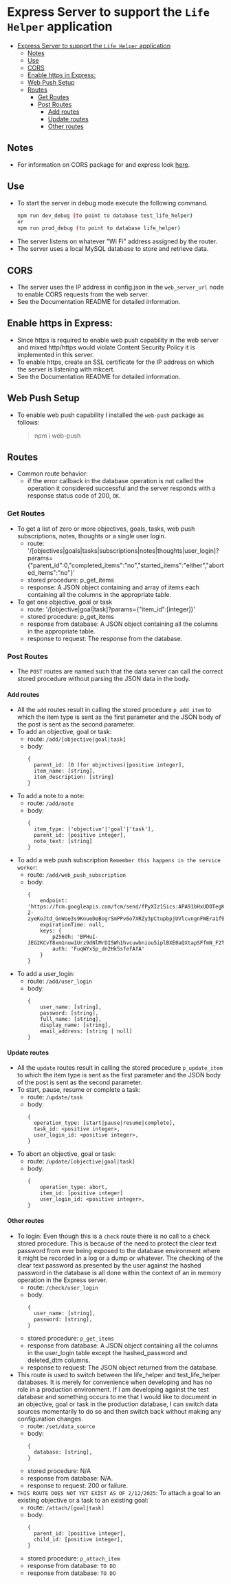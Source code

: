 # Express Server to support the `Life Helper` application

- [Express Server to support the `Life Helper` application](#express-server-to-support-the-life-helper-application)
  - [Notes](#notes)
  - [Use](#use)
  - [CORS](#cors)
  - [Enable https in Express:](#enable-https-in-express)
  - [Web Push Setup](#web-push-setup)
  - [Routes](#routes)
    - [Get Routes](#get-routes)
    - [Post Routes](#post-routes)
      - [Add routes](#add-routes)
      - [Update routes](#update-routes)
      - [Other routes](#other-routes)

## Notes

- For information on CORS package for and express look [here](https://expressjs.com/en/resources/middleware/cors.html).

## Use

- To start the server in debug mode execute the following command.
  ```bash
  npm run dev_debug (to point to database test_life_helper)
  or
  npm run prod_debug (to point to database life_helper)
  ```
- The server listens on whatever "Wi Fi" address assigned by the router.
- The server uses a local MySQL database to store and retrieve data.

## CORS

- The server uses the IP address in config.json in the `web_server_url` node to enable CORS requests from the web server.
- See the Documentation README for detailed information.

## Enable https in Express:

- Since https is required to enable web push capability in the web server and mixed http/https would violate Content Security Policy it is implemented in this server.
- To enable https, create an SSL certificate for the IP address on which the server is listening with mkcert.
- See the Documentation README for detailed information.

## Web Push Setup

- To enable web push capability I installed the `web-push` package as follows:
  > npm i web-push

## Routes

- Common route behavior:
  - if the error callback in the database operation is not called the operation it considered successful and the server responds with a response status code of 200, `OK`.

### Get Routes

- To get a list of zero or more objectives, goals, tasks, web push subscriptions, notes, thoughts or a single user login.
  - route: '/[objectives|goals|tasks|subscriptions|notes|thoughts|user_login]?params={"parent_id":0,"completed_items":"no","started_items":"either","aborted_items":"no"}'
  - stored procedure: p_get_items
  - response: A JSON object containing and array of items each containing all the columns in the appropriate table.
- To get one objective, goal or task
  - route: '/[objective|goal|task]?params={"item_id":[integer]}'
  - stored procedure: p_get_items
  - response from database: A JSON object containing all the columns in the appropriate table.
  - response to request: The response from the database.

### Post Routes

- The `POST` routes are named such that the data server can call the correct stored procedure without parsing the JSON data in the body.

#### Add routes

- All the `add` routes result in calling the stored procedure `p_add_item` to which the item type is sent as the first parameter and the JSON body of the post is sent as the second parameter.
- To add an objective, goal or task:
  - route: `/add/[objective|goal|task]`
  - body:
    ```
    {
      parent_id: [0 (for objectives)|positive integer],
      item_name: [string],
      item_description: [string]
    }
    ```
- To add a note to a note:
  - route: `/add/note`
  - body:
    ```
    {
      item_type: ['objective'|'goal'|'task'],
      parent_id: [positive integer],
      note_text: [string]
    }
    ```
- To add a web push subscription `Remember this happens in the service worker`:
  - route: `/add/web_push_subscription`
  - body:
    ```
    {
        endpoint: 'https://fcm.googleapis.com/fcm/send/fPyXIz1Sics:APA91bHxUDOTegKvpS5EpbG5-2-zyeKoJtd_GnWoe3s9KnueDeBogrSmPPv6o7XRZy3pCtupbpjUVlcvngnFWEra1f9mY0q6f5RH3n7AkFYf8IDjmuBgufzcnCroIlcb4quneIqS0FqP',
        expirationTime: null,
        keys: {
            p256dh: 'BPHuI-JEG2KCvT8xm1nuw1Urz9dNlMrDISWh1hvcuwbniou5iplBXE0aQXtapSFfmN_F2TyjBL8uVNgFVZtVLP4',
            auth: 'FuqWYxSp_dn2Hk5sfefAfA'
        }
    }
    ```
- To add a user_login:
  - route: `/add/user_login`
  - body:
    ```
    {
        user_name: [string],
        password: [string],
        full_name: [string],
        display_name: [string],
        email_address: [string | null]
    }
    ```

#### Update routes

- All the `update` routes result in calling the stored procedure `p_update_item` to which the item type is sent as the first parameter and the JSON body of the post is sent as the second parameter.
- To start, pause, resume or complete a task:
  - route: `/update/task`
  - body:
    ```
    {
      operation_type: [start|pause|resume|complete],
      task_id: <positive integer>,
      user_login_id: <positive integer>,
    }
    ```
- To abort an objective, goal or task:
  - route: `/update/[objective|goal|task]`
  - body:
    ```
    {
        operation_type: abort,
        item_id: [positive integer]
        user_login_id: <positive integer>,
    }
    ```

#### Other routes

- To login: Even though this is a `check` route there is no call to a check stored procedure. This is because of the need to protect the clear text password from ever being exposed to the database environment where it might be recorded in a log or a dump or whatever. The checking of the clear text password as presented by the user against the hashed password in the database is all done within the context of an in memory operation in the Express server.
  - route: `/check/user_login`
  - body:
    ```
    {
      user_name: [string],
      password: [string],
    }
    ```
  - stored procedure: `p_get_items`
  - response from database: A JSON object containing all the columns in the user_login table except the hashed_password and deleted_dtm columns.
  - response to request: The JSON object returned from the database.
- This route is used to switch between the life_helper and test_life_helper databases. It is merely for convenience when developing and has no role in a production environment. If I am developing against the test database and something occurs to me that I would like to document in an objective, goal or task in the production database, I can switch data sources momentarily to do so and then switch back without making any configuration changes.
  - route: `/set/data_source`
  - body:
    ```
    {
      database: [string],
    }
    ```
  - stored procedure: N/A
  - response from database: N/A.
  - response to request: 200 or failure.
- `THIS ROUTE DOES NOT YET EXIST AS OF 2/12/2025`: To attach a goal to an existing objective or a task to an existing goal:
  - route: `/attach/[goal|task]`
  - body:
    ```
    {
      parent_id: [positive integer],
      child_id: [positive integer],
    }
    ```
  - stored procedure: `p_attach_item`
  - response from database: `TO DO`
  - response from database: `TO DO`

